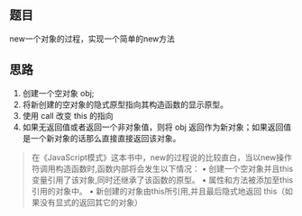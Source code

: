## 题目
new一个对象的过程，实现一个简单的new方法

## 思路
1. 创建一个空对象 obj;
2. 将新创建的空对象的隐式原型指向其构造函数的显示原型。
3. 使用 call 改变 this 的指向
4. 如果无返回值或者返回一个非对象值，则将 obj 返回作为新对象；如果返回值是一个新对象的话那么直接直接返回该对象。


> 在《JavaScript模式》这本书中，new的过程说的比较直白，当以new操作符调用构造函数时,函数内部将会发生以下情况：
• 创建一个空对象并且this变量引用了该对象,同时还继承了该函数的原型。
• 属性和方法被添加至this引用的对象中。
• 新创建的对象由this所引用,并且最后隐式地返回 this（如果没有显式的返回其它的对象）